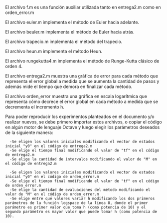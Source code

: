 El archivo f.m es una función auxiliar utilizada tanto en entrega2.m como en orden_error.m

El archivo euler.m implementa el método de Euler hacia adelante.

El archivo beuler.m implementa el método de Euler hacia atrás.

El archivo trapecio.m implementa el método del trapecio.

El archivo heun.m implementa el método Heun.

El archivo rungekutta4.m implementa el método de Runge-Kutta clásico de orden 4.

El archivo entrega2.m muestra una gráfica de error para cada método que representa el error global a medida que se aumenta la cantidad de pasos y además mide el tiempo que demora en finalizar cada método.

El archivo orden_error muestra una gráfica en escala logarítmica que representa cómo decrece el error global en cada método a medida que se decrementa el incremento h.

Para poder reproducir los experimentos planteados en el documento y/o realizar nuevos, se debe primero importar estos archivos, o copiar el código en algún motor de lenguaje Octave y luego elegir los parámetros deseados de la siguiente manera:

      -Se eligen los valores iniciales modificando el vector de estados inicial "y0" en el código de entrega2.m
      -Se elige el tiempo final modificando el valor de "tf" en el código de entrega2.m
      -Se elige la cantidad de intervalos modificando el valor de "M" en el código de entrega2.m
      
      -Se eligen los valores iniciales modificando el vector de estados inicial "y0" en el código de orden_error.m
      -Se elige el tiempo final modificando el valor de "tf" en el código de orden_error.m
      -Se elige la cantidad de evaluaciones del método modificando el valor de "M" en el código de orden_error.m
      -Se elige entre qué valores variar h modificando los dos primeros parámetros de la función logspace de la línea 8, donde el primer parámetro es primer valor que toma h (como potencia de 10) y el segundo parámetro es mayor valor que puede tomar h (como potencia de 10).

